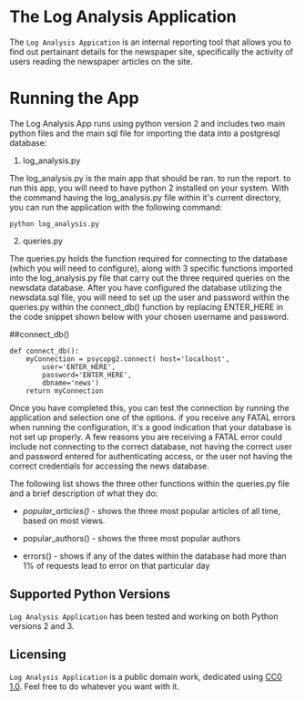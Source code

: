 # The Log Analysis Application

The ``Log Analysis Appication`` is an internal reporting tool that allows you to find out pertainant details for the newspaper site, specifically the activity of users reading the newspaper articles on the site. 

# Running the App

The Log Analysis App runs using python version 2 and includes two main python files and the main sql file for importing the data into a postgresql database: 

1. log_analysis.py

The log_analysis.py is the main app that should be ran. to run the report. to run this app, you will need to have python 2 installed on your system. With the command having the log_analysis.py file within it's current directory, you can run the application with the following command: 

``python log_analysis.py``

2. queries.py

The queries.py holds the function required for connecting to the database (which you will need to configure), along with 3 specific functions imported into the log_analysis.py file that carry out the three required queries on the newsdata database. After you have configured the database utilizing the newsdata.sql file, you will need to set up the user and password within the queries.py within the connect_db() function by replacing ENTER_HERE in the code snippet shown below with your chosen username and password.

##connect_db() 

```
def connect_db():
    myConnection = psycopg2.connect( host='localhost', 
        user='ENTER_HERE', 
        password='ENTER_HERE', 
        dbname='news')
    return myConnection
```

Once you have completed this, you can test the connection by running the application and selection one of the options. if  you receive any FATAL errors when running the configuration, it's a good indication that your database is not set up properly. A few reasons you are receiving a FATAL error could include not connecting to the correct database, not having the correct user and password entered for authenticating access, or the user not having the correct credentials for accessing the news database.

The following list shows the three other functions within the queries.py file and a brief description of what they do:


* _popular_articles()_ - shows the three most popular articles of all time, based on most views. 

* popular_authors() - shows the three most popular authors

* errors() - shows if any of the dates within the database had more than 1% of requests lead to error on that particular day



## Supported Python Versions
`Log Analysis Application` has been tested and working on both Python versions 2 and 3.

## Licensing
`Log Analysis Application` is a public domain work, dedicated using [CC0 1.0](https://creativecommons.org/publicdomain/zero/1.0/). Feel free to do whatever you want with it.



